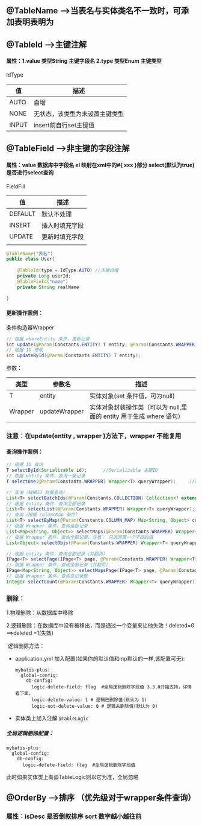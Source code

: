 ## @TableName   -->当表名与实体类名不一致时，可添加表明表明为

## @TableId  -->主键注解

#### 属性：1.value 类型String  主键字段名   2.type  类型Enum  主键类型

IdType

| 值    | 描述                           |
| ----- | ------------------------------ |
| AUTO  | 自增                           |
| NONE  | 无状态，该类型为未设置主键类型 |
| INPUT | insert前自行set主键值          |

## @TableField	-->非主键的字段注解

#### 属性：value 数据库中字段名		el 映射在xml中的#{ xxx }部分	select(默认为true)   是否进行select查询

FieldFill

| 值      | 描述           |
| ------- | -------------- |
| DEFAULT | 默认不处理     |
| INSERT  | 插入时填充字段 |
| UPDATE  | 更新时填充字段 |
|         |                |



```java
@TableName("表名")
public class User{
    
    @TableId(type = IdType.AUTO) //主键自增
    private Long userId;
    @TableFieId("name")
    private String realName
        
}  
```

#### 更新操作案例：

条件构造器Wrapper

```java
// 根据 whereEntity 条件，更新记录
int update(@Param(Constants.ENTITY) T entity, @Param(Constants.WRAPPER) Wrapper<T> updateWrapper);
// 根据 ID 修改
int updateById(@Param(Constants.ENTITY) T entity);
```

参数：

| 类型    | 参数名        | 描述                                                         |
| ------- | ------------- | ------------------------------------------------------------ |
| T       | entity        | 实体对象(set 条件值，可为null)                               |
| Wrapper | updateWrapper | 实体对象封装操作类（可以为 null,里面的 entity 用于生成 where 语句） |

### 注意：在update(entity  , wrapper )方法下，wrapper 不能复用

#### 查询操作案例：

```java
// 根据 ID 查询
T selectById(Serializable id);		//Serializable 主键ID
// 根据 entity 条件，查询一条记录
T selectOne(@Param(Constants.WRAPPER) Wrapper<T> queryWrapper);		//Wrapper 实体对象封装操作类（可以为 null）

// 查询（根据ID 批量查询）
List<T> selectBatchIds(@Param(Constants.COLLECTION) Collection<? extends Serializable> idList);	//例如：Arrays.asList(1,2,3)
// 根据 entity 条件，查询全部记录
List<T> selectList(@Param(Constants.WRAPPER) Wrapper<T> queryWrapper);		
// 查询（根据 columnMap 条件）
List<T> selectByMap(@Param(Constants.COLUMN_MAP) Map<String, Object> columnMap);		//Map  "表字段"，"值" 查询
// 根据 Wrapper 条件，查询全部记录
List<Map<String, Object>> selectMaps(@Param(Constants.WRAPPER) Wrapper<T> queryWrapper);
// 根据 Wrapper 条件，查询全部记录。注意： 只返回第一个字段的值
List<Object> selectObjs(@Param(Constants.WRAPPER) Wrapper<T> queryWrapper);

// 根据 entity 条件，查询全部记录（并翻页）
IPage<T> selectPage(IPage<T> page, @Param(Constants.WRAPPER) Wrapper<T> queryWrapper);		//IPage	分页查询条件
// 根据 Wrapper 条件，查询全部记录（并翻页）
IPage<Map<String, Object>> selectMapsPage(IPage<T> page, @Param(Constants.WRAPPER) Wrapper<T> queryWrapper);
// 根据 Wrapper 条件，查询总记录数
Integer selectCount(@Param(Constants.WRAPPER) Wrapper<T> queryWrapper);
```

### 删除：

1.物理删除：从数据库中移除

2.逻辑删除：在数据库中没有被移出，而是通过一个变量来让他失效！deleted=0 ==>deleted =1(失效)

​	逻辑删除方法：

- application.yml 加入配置(如果你的默认值和mp默认的一样,该配置可无):

  ```
  mybatis-plus:
    global-config:
      db-config:
        logic-delete-field: flag  #全局逻辑删除字段值 3.3.0开始支持，详情看下面。
        logic-delete-value: 1 # 逻辑已删除值(默认为 1)
        logic-not-delete-value: 0 # 逻辑未删除值(默认为 0)
  ```

- 实体类上加入注解  `@TableLogic`

##### 全局逻辑删除配置：

```
mybatis-plus:
  global-config:
    db-config:
      logic-delete-field: flag  #全局逻辑删除字段值
```

此时如果实体类上有@TableLogic则以它为准，全局忽略





## @OrderBy  -->排序	（优先级对于wrapper条件查询）

### 属性：isDesc	是否倒叙排序				sort 	数字越小越往前